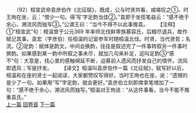 　　（92）桓宣武命袁彦伯作《北征赋》，既成，公与时贤共看，咸嗟叹之①。时王珣在坐，云：“恨少一句。得‘写’字足韵当佳②。”袁即于坐揽笔益云：“感不绝于余心，溯流风而独写③。”公谓王曰：“当今不得不以此事推袁。
　　【注释】①“桓宣武”句：桓温曾于公元369 年率师北伐鲜卑族慕容氏，后粮尽退兵，故作赋记其事。袁宏（字彦伯）任桓温的记室参军时随桓温北伐。时贤，当代贤哲；名流。②足韵：赋体是韵文，中间会换韵，往往是叙述完了一件事转叙另一件事时换韵。如果感到某一韵中所叙之事未尽，就加几句来补足，这叫足韵③“感不”句：大意是，找心里的感触绵延不断，迫慕前人遗风而抒发自己的情怀。流风即遗风；写是抒发。
　　【译文】桓温叫袁彦伯作一篇《北征赋》，赋写好以后，桓温和在座的贤士一起阅读，大家都赞叹写得好。当时王珣也在座，说：“遗憾的是少了一句。如果用“写”字足韵，就会更好。”袁彦伯立刻即席拿笔增加了一句：“感不绝于余心，溯流风而独写。”桓温对王珣说：“从这件事看，当今不能不推重袁氏。”
<br>[上一篇](04_091) [回卷首](04_000) [下一篇](04_093)
